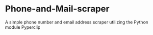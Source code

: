 # Phone-and-Mail-scraper
A simple phone number and email address scraper utilizing the Python module Pyperclip
